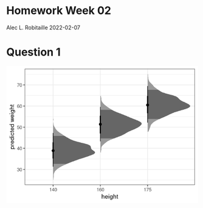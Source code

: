 Homework Week 02
================
Alec L. Robitaille
2022-02-07

# Question 1

![](../graphics/homework/predict_h02_q01-1.png)<!-- -->
